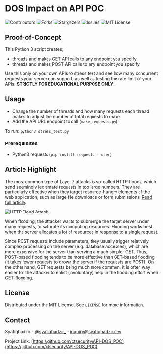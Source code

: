 <!-- PROJECT SHIELDS -->
<!--
*** I'm using markdown "reference style" links for readability.
*** Reference links are enclosed in brackets [ ] instead of parentheses ( ).
*** See the bottom of this document for the declaration of the reference variables
*** for contributors-url, forks-url, etc. This is an optional, concise syntax you may use.
*** https://www.markdownguide.org/basic-syntax/#reference-style-links
-->

# DOS Impact on API POC

[![Contributors][contributors-shield]][contributors-url]
[![Forks][forks-shield]][forks-url]
[![Stargazers][stars-shield]][stars-url]
[![Issues][issues-shield]][issues-url]
[![MIT License][license-shield]][license-url]

<!-- ABOUT THE PROJECT -->
## Proof-of-Concept

This Python 3 script creates;
* threads and makes GET API calls to any endpoint you specify.
* threads and makes POST API calls to any endpoint you specify.

Use this only on your own APIs to stress test and see how many concurrent requests your server can support, as well as testing the rate limit of your APIs. **STRICTLY FOR EDUCATIONAL PURPOSE ONLY**.

<!-- USAGE EXAMPLES -->
## Usage

- Change the number of threads and how many requests each thread makes to adjust the number of total requests to make.
- Add the API URL endpoint to call (```make_requests.py```).

To run: ```python3 stress_test.py``` 

### Prerequisites

- Python3 requests (```pip install requests --user```)



## Article Highlight

The most common type of Layer 7 attacks is so-called HTTP floods, which send seemingly legitimate requests in too large numbers. They are particularly effective when they target resource-hungry elements of the web application, such as large file downloads or form submissions. [Read full article](https://security.syafiqhadzir.dev/articles/2019/10/02/understanding-api-vulnerability).

![HTTP Flood Attack](https://security.syafiqhadzir.dev/assets/images/http-flood-attack.webp)

When flooding, the attacker wants to submerge the target server under many requests, to saturate its computing resources. Flooding works best when the server allocates a lot of resources in response to a single request.

Since POST requests include parameters, they usually trigger relatively complex processing on the server (e.g. database accesses), which are more expensive for the server than serving a much simpler GET. Thus, POST-based flooding tends to be more effective than GET-based flooding (it takes fewer requests to drown the server if the requests are POST). On the other hand, GET requests being much more common, it is often way easier for the attacker to enlist (involuntary) help in the flooding effort when GET-flooding.



<!-- LICENSE -->
## License

Distributed under the MIT License. See `LICENSE` for more information.



<!-- CONTACT -->
## Contact

Syafiqhadzir - [@syafiqhadzir_](https://twitter.com/syafiqhadzir_) - inquiry@syafiqhadzir.dev

Project Link: [https://github.com/ctsecurity/API-DOS_POC](https://github.com/ctsecurity/API-DOS_POC)


<!-- MARKDOWN LINKS & IMAGES -->
<!-- https://www.markdownguide.org/basic-syntax/#reference-style-links -->
[contributors-shield]: https://img.shields.io/github/contributors/ctsecurity/API-DOS_POC.svg?style=flat-square
[contributors-url]: https://github.com/ctsecurity/API-DOS_POC/graphs/contributors
[forks-shield]: https://img.shields.io/github/forks/ctsecurity/API-DOS_POC.svg?style=flat-square
[forks-url]: https://github.com/ctsecurity/API-DOS_POC/network/members
[stars-shield]: https://img.shields.io/github/stars/ctsecurity/API-DOS_POC.svg?style=flat-square
[stars-url]: https://github.com/ctsecurity/API-DOS_POC/stargazers
[issues-shield]: https://img.shields.io/github/issues/ctsecurity/API-DOS_POC.svg?style=flat-square
[issues-url]: https://github.com/ctsecurity/API-DOS_POC/issues
[license-shield]: https://img.shields.io/github/license/ctsecurity/API-DOS_POC.svg?style=flat-square
[license-url]: https://github.com/ctsecurity/API-DOS_POC/blob/master/LICENSE.txt
